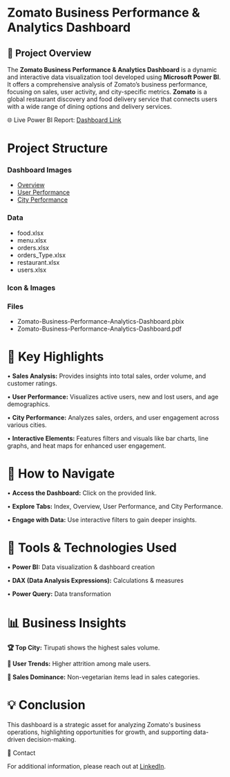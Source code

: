 # Zomato Business Performance & Analytics Dashboard

## 🚀 Project Overview

The **Zomato Business Performance & Analytics Dashboard** is a dynamic and interactive data visualization tool developed using **Microsoft Power BI**. 
It offers a comprehensive analysis of Zomato’s business performance, focusing on sales, user activity, and city-specific metrics.
**Zomato** is a global restaurant discovery and food delivery service that connects users with a wide range of dining options and delivery services.

🌐 Live Power BI Report: [Dashboard Link](https://app.powerbi.com/reportEmbed?reportId=e0dba157-75a5-4962-9db5-432f9ea67cbc&autoAuth=true&ctid=f419c9fe-f7b0-4d87-bee8-e8dfb2190cab)

# Project Structure

### Dashboard Images
- [Overview](https://github.com/Kaushik-Puttaswamy/Zomato-Business-Performance-Analytics-Dashboard/blob/dev/Dashboard%20Images/Overview.png)
- [User Performance](https://github.com/Kaushik-Puttaswamy/Zomato-Business-Performance-Analytics-Dashboard/blob/dev/Dashboard%20Images/User%20Performance.png)
- [City Performance](https://github.com/Kaushik-Puttaswamy/Zomato-Business-Performance-Analytics-Dashboard/blob/dev/Dashboard%20Images/City%20Performance.png)

### Data
- food.xlsx
- menu.xlsx
- orders.xlsx
- orders_Type.xlsx
- restaurant.xlsx
- users.xlsx

### Icon & Images

### Files
- Zomato-Business-Performance-Analytics-Dashboard.pbix
- Zomato-Business-Performance-Analytics-Dashboard.pdf

# 🎯 Key Highlights

• **Sales Analysis:** Provides insights into total sales, order volume, and customer ratings.

• **User Performance:** Visualizes active users, new and lost users, and age demographics.

• **City Performance:** Analyzes sales, orders, and user engagement across various cities.

• **Interactive Elements:** Features filters and visuals like bar charts, line graphs, and heat maps for enhanced user engagement.

# 🧠 How to Navigate

• **Access the Dashboard:** Click on the provided link.

• **Explore Tabs:** Index, Overview, User Performance, and City Performance.

• **Engage with Data:** Use interactive filters to gain deeper insights.

# 🔧 Tools & Technologies Used
	
 •	**Power BI:** Data visualization & dashboard creation
	
 •	**DAX (Data Analysis Expressions):** Calculations & measures
	
 •	**Power Query:** Data transformation

# 📊 Business Insights

**🏆 Top City:** Tirupati shows the highest sales volume.

**👥 User Trends:** Higher attrition among male users.

**🍲 Sales Dominance:** Non-vegetarian items lead in sales categories.

# 💡 Conclusion

This dashboard is a strategic asset for analyzing Zomato's business operations, highlighting opportunities for growth, and supporting data-driven decision-making.

📧 Contact

For additional information, please reach out at [LinkedIn](https://www.linkedin.com/in/kaushik-puttaswamy-data-analyst/).


